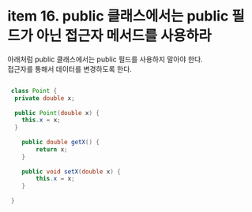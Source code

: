 # item 16. public 클래스에서는 public 필드가 아닌 접근자 메서드를 사용하라




아래처럼 public 클래스에서는 public 필드를 사용하지 말아야 한다.<br/>
접근자를 통해서 데이터를 변경하도록 한다.

``` java

 class Point {
  private double x;
  
  public Point(double x) {
    this.x = x;
  }
  
    public double getX() {
        return x;
    }
    
    public void setX(double x) {
        this.x = x;
    }
 
 }

```




